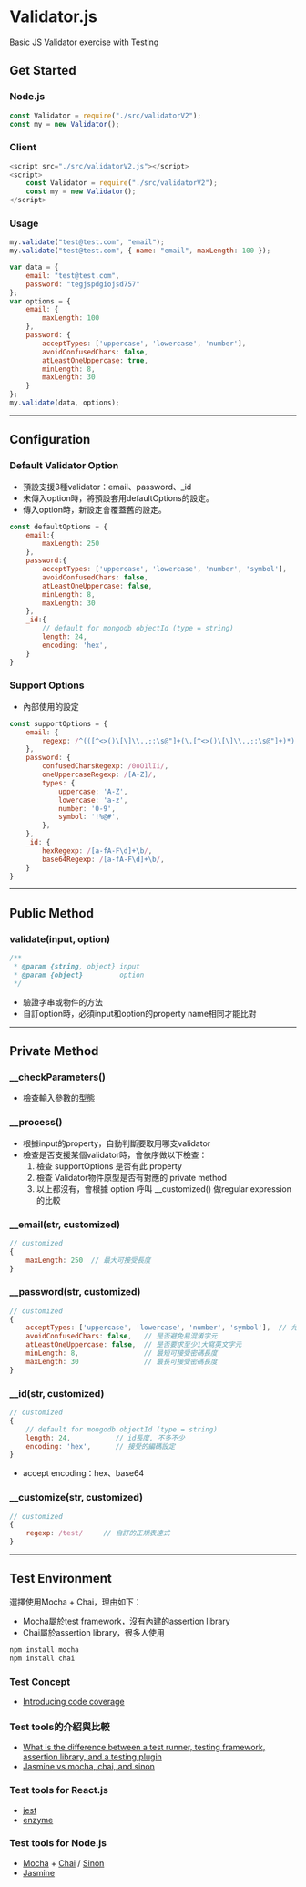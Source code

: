 # Validator.js
Basic JS Validator exercise with Testing

## Get Started

### Node.js
```javascript
const Validator = require("./src/validatorV2");
const my = new Validator();
```

### Client
```javascript
<script src="./src/validatorV2.js"></script>
<script>
    const Validator = require("./src/validatorV2");
    const my = new Validator();
</script>
```

### Usage
```javascript
my.validate("test@test.com", "email");
my.validate("test@test.com", { name: "email", maxLength: 100 });

var data = {
    email: "test@test.com",
    password: "tegjspdgiojsd757"
};
var options = {
    email: {
        maxLength: 100
    },
    password: {
        acceptTypes: ['uppercase', 'lowercase', 'number'],
        avoidConfusedChars: false,
        atLeastOneUppercase: true,
        minLength: 8,
        maxLength: 30
    }
};
my.validate(data, options);
```

-----

## Configuration

### Default Validator Option

* 預設支援3種validator：email、password、_id
* 未傳入option時，將預設套用defaultOptions的設定。
* 傳入option時，新設定會覆蓋舊的設定。


```javascript
const defaultOptions = {
    email:{
        maxLength: 250
    },
    password:{
        acceptTypes: ['uppercase', 'lowercase', 'number', 'symbol'],
        avoidConfusedChars: false,
        atLeastOneUppercase: false,
        minLength: 8,
        maxLength: 30
    },
    _id:{
        // default for mongodb objectId (type = string)
        length: 24,
        encoding: 'hex',
    }
}
```

### Support Options

* 內部使用的設定

```javascript
const supportOptions = {
    email: {
        regexp: /^(([^<>()\[\]\\.,;:\s@"]+(\.[^<>()\[\]\\.,;:\s@"]+)*)|(".+"))@((\[[0-9]{1,3}\.[0-9]{1,3}\.[0-9]{1,3}\.[0-9]{1,3}])|(([a-zA-Z\-0-9]+\.)+[a-zA-Z]{2,}))$/,
    },
    password: {
        confusedCharsRegexp: /0oO1lIi/,
        oneUppercaseRegexp: /[A-Z]/,
        types: {
            uppercase: 'A-Z',
            lowercase: 'a-z',
            number: '0-9',
            symbol: '!%@#',
        },  
    },
    _id: {
        hexRegexp: /[a-fA-F\d]+\b/,
        base64Regexp: /[a-fA-F\d]+\b/,
    }
} 
```

-----

## Public Method

### validate(input, option)
```javascript
/**
 * @param {string, object} input  
 * @param {object}         option
 */
```
* 驗證字串或物件的方法
* 自訂option時，必須input和option的property name相同才能比對

-----

## Private Method

### __checkParameters()
* 檢查輸入參數的型態


### __process()
* 根據input的property，自動判斷要取用哪支validator
* 檢查是否支援某個validator時，會依序做以下檢查：
    1. 檢查 supportOptions 是否有此 property
    2. 檢查 Validator物件原型是否有對應的 private method
    3. 以上都沒有，會根據 option 呼叫 __customized() 做regular expression的比較

### __email(str, customized)
```javascript
// customized
{
    maxLength: 250  // 最大可接受長度
}
```

### __password(str, customized)
```javascript
// customized
{
    acceptTypes: ['uppercase', 'lowercase', 'number', 'symbol'],  // 允許的密碼字元
    avoidConfusedChars: false,   // 是否避免易混淆字元
    atLeastOneUppercase: false,  // 是否要求至少1大寫英文字元
    minLength: 8,                // 最短可接受密碼長度
    maxLength: 30                // 最長可接受密碼長度
}
```

### __id(str, customized)
```javascript
// customized
{
    // default for mongodb objectId (type = string)
    length: 24,           // id長度, 不多不少
    encoding: 'hex',      // 接受的編碼設定
}
```
* accept encoding：hex、base64

### __customize(str, customized)
```javascript
// customized
{
    regexp: /test/     // 自訂的正規表達式
}
```

-----

## Test Environment

選擇使用Mocha + Chai，理由如下：
* Mocha屬於test framework，沒有內建的assertion library
* Chai屬於assertion library，很多人使用

```javascript
npm install mocha
npm install chai
```

### Test Concept
* [Introducing code coverage](https://dotblogs.com.tw/hatelove/2011/12/25/introducing-code-coverage)

### Test tools的介紹與比較
* [What is the difference between a test runner, testing framework, assertion library, and a testing plugin](http://amzotti.github.io/testing/2015/03/16/what-is-the-difference-between-a-test-runner-testing-framework-assertion-library-and-a-testing-plugin/)
* [Jasmine vs mocha, chai, and sinon](http://thejsguy.com/2015/01/12/jasmine-vs-mocha-chai-and-sinon.html)

### Test tools for React.js
* [jest](https://facebook.github.io/jest/)
* [enzyme](https://github.com/airbnb/enzyme)

### Test tools for Node.js
* [Mocha]() + [Chai]() / [Sinon]()
* [Jasmine]()